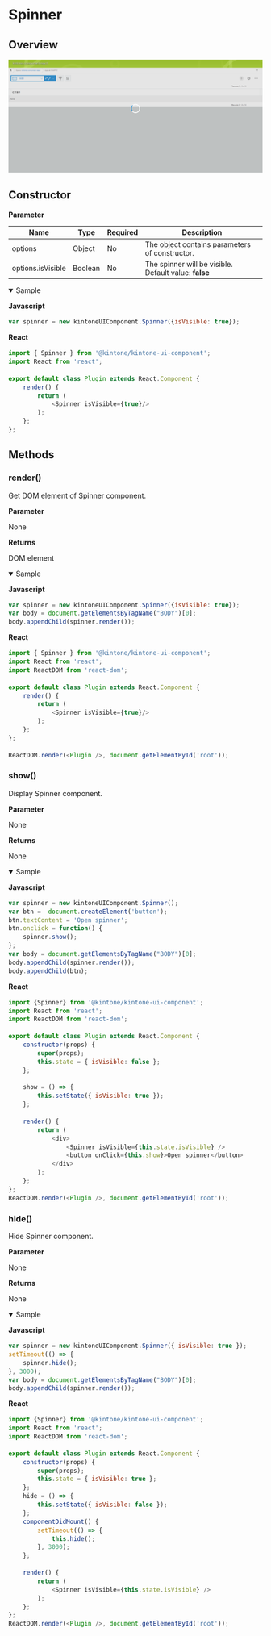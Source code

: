 # Spinner

## Overview
![Spinner](../img/spinner.PNG)

## Constructor

**Parameter**

| Name| Type| Required| Description |
| --- | --- | --- | --- |
|options|Object|No|The object contains parameters of constructor.|
|options.isVisible|Boolean|No|The spinner will be visible. <br> Default value: **false**|

<details class="tab-container" open>
<Summary>Sample</Summary>

**Javascript**
```javascript
var spinner = new kintoneUIComponent.Spinner({isVisible: true});
```
**React**
```javascript
import { Spinner } from '@kintone/kintone-ui-component';
import React from 'react';
   
export default class Plugin extends React.Component {
    render() {
        return (
            <Spinner isVisible={true}/>
        );
    };
};

```
</details>

## Methods
### render()
Get DOM element of Spinner component.

**Parameter**

None

**Returns**

DOM element

<details class="tab-container" open>
<Summary>Sample</Summary>

**Javascript**
```javascript
var spinner = new kintoneUIComponent.Spinner({isVisible: true});
var body = document.getElementsByTagName("BODY")[0];
body.appendChild(spinner.render());
```
**React**
```javascript
import { Spinner } from '@kintone/kintone-ui-component';
import React from 'react';
import ReactDOM from 'react-dom';

export default class Plugin extends React.Component {
    render() {
        return (
            <Spinner isVisible={true}/>
        );
    };
};

ReactDOM.render(<Plugin />, document.getElementById('root'));
```
</details>

### show()
Display Spinner component.

**Parameter**

None

**Returns**

None

<details class="tab-container" open>
<Summary>Sample</Summary>

**Javascript**
```javascript
var spinner = new kintoneUIComponent.Spinner();
var btn =  document.createElement('button'); 
btn.textContent = 'Open spinner';
btn.onclick = function() {
    spinner.show();
};
var body = document.getElementsByTagName("BODY")[0];
body.appendChild(spinner.render());
body.appendChild(btn);
```
**React**
```javascript
import {Spinner} from '@kintone/kintone-ui-component';
import React from 'react';
import ReactDOM from 'react-dom';

export default class Plugin extends React.Component {
    constructor(props) {
        super(props);
        this.state = { isVisible: false };
    };

    show = () => {
        this.setState({ isVisible: true });
    };

    render() {
        return (
            <div>
                <Spinner isVisible={this.state.isVisible} />
                <button onClick={this.show}>Open spinner</button>
            </div>
        );
    };
};
ReactDOM.render(<Plugin />, document.getElementById('root'));
```
</details>

### hide()
Hide Spinner component.

**Parameter**

None

**Returns**

None

<details class="tab-container" open>
<Summary>Sample</Summary>

**Javascript**
```javascript
var spinner = new kintoneUIComponent.Spinner({ isVisible: true });
setTimeout(() => {
    spinner.hide();
}, 3000);
var body = document.getElementsByTagName("BODY")[0];
body.appendChild(spinner.render());
```
**React**
```javascript
import {Spinner} from '@kintone/kintone-ui-component';
import React from 'react';
import ReactDOM from 'react-dom';
   
export default class Plugin extends React.Component {
    constructor(props) {
        super(props);
        this.state = { isVisible: true };
    };
    hide = () => {
        this.setState({ isVisible: false });
    };
    componentDidMount() {
        setTimeout(() => {
            this.hide();
        }, 3000);
    };

    render() {
        return (
            <Spinner isVisible={this.state.isVisible} />
        );
    };
};
ReactDOM.render(<Plugin />, document.getElementById('root'));
```
</details>